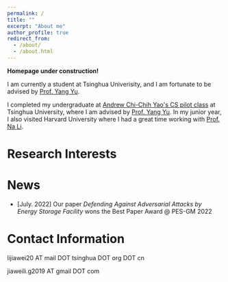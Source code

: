 ```yaml
---
permalink: /
title: ""
excerpt: "About me"
author_profile: true
redirect_from: 
  - /about/
  - /about.html
---
```

**Homepage under construction!**

I am currently a student at Tsinghua Univerisity, and I am fortunate to be advised by [Prof. Yang Yu](https://iiis.tsinghua.edu.cn/zh/yuy/).

I completed my undergraduate at [Andrew Chi-Chih Yao's CS pilot class](https://iiis.tsinghua.edu.cn/en/yaoclass/) at Tsinghua University, where I am advised by [Prof. Yang Yu](https://iiis.tsinghua.edu.cn/zh/yuy/). In my junior year, I also visited Harvard University where I had a great time working with [Prof. Na Li](https://nali.seas.harvard.edu/).

Research Interests
======


News
======
+ [July. 2022] Our paper *Defending Against Adversarial Attacks by Energy Storage Facility* wons the Best Paper Award @ PES-GM 2022

Contact Information
======

lijiawei20 AT mail DOT tsinghua DOT org DOT cn

jiaweili.g2019 AT gmail DOT com
